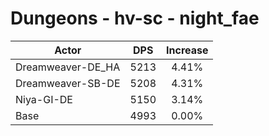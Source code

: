 # Dungeons - hv-sc - night_fae
| Actor | DPS | Increase |
|---|:---:|:---:|
|Dreamweaver-DE_HA|5213|4.41%|
|Dreamweaver-SB-DE|5208|4.31%|
|Niya-GI-DE|5150|3.14%|
|Base|4993|0.00%|
